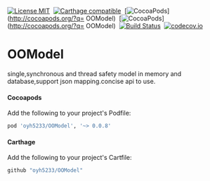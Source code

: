[![License MIT](https://img.shields.io/badge/license-MIT-green.svg?style=flat)](https://raw.githubusercontent.com/oyh5233/OOModel/master/LICENSE)&nbsp;
[![Carthage compatible](https://img.shields.io/badge/Carthage-compatible-4BC51D.svg?style=flat)](https://github.com/Carthage/Carthage)&nbsp;
[![CocoaPods](http://img.shields.io/cocoapods/v/OOModel.svg?style=flat)](http://cocoapods.org/?q= OOModel)&nbsp;
[![CocoaPods](http://img.shields.io/cocoapods/p/OOModel.svg?style=flat)](http://cocoapods.org/?q= OOModel)&nbsp;
[![Build Status](https://travis-ci.org/oyh5233/OOModel.svg?branch=master)](https://travis-ci.org/oyh5233/YYModel)&nbsp;
[![codecov.io](https://codecov.io/github/oyh5233/OOModel/coverage.svg?branch=master)](https://codecov.io/github/oyh5233/OOModel?branch=master)
# OOModel
single,synchronous and thread safety model in memory and database,support json mapping.concise api to use.

#### Cocoapods

Add the following to your project's Podfile:
```ruby
pod 'oyh5233/OOModel', '~> 0.0.8'
```

#### Carthage

Add the following to your project's Cartfile:
```ruby
github "oyh5233/OOModel"
```


